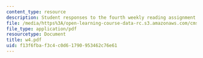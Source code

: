 ```yaml
---
content_type: resource
description: Student responses to the fourth weekly reading assignment.
file: /media/https%3A/open-learning-course-data-rc.s3.amazonaws.com/cms-600-videogame-theory-and-analysis-fall-2007/f13f6fbaf3c4c0d61790953462c76e61_w4.pdf
file_type: application/pdf
resourcetype: Document
title: w4.pdf
uid: f13f6fba-f3c4-c0d6-1790-953462c76e61
---
```

